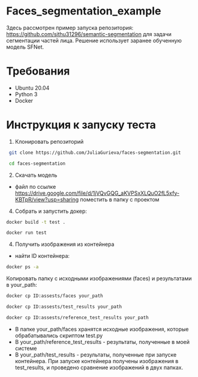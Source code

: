 # Faces_segmentation_example
Здесь рассмотрен пример запуска репозитория: https://github.com/sithu31296/semantic-segmentation для задачи сегментации частей лица.
Решение использует заранее обученную модель SFNet.
# Требования
* Ubuntu 20.04
* Python 3
* Docker
# Инструкция к запуску теста
1) Клонировать репозиторий
```bash
 git clone https://github.com/JuliaGurieva/faces-segmentation.git
```
```bash
 cd faces-segmentation
```
2) Скачать модель
* файл по ссылке https://drive.google.com/file/d/1jVQvGQG_aKVPSxXLQuO2fL5xfy-KBTpR/view?usp=sharing поместить в папку c проектом
4) Собрать и запустить докер:
```bash
docker build -t test .
```
```bash
docker run test
```
4) Получить изображения из контейнера
* найти ID контейнера:
```bash
docker ps -a
```
Копировать папку с исходными изображениями (faces) и результатами в your_path:
```bash
docker cp ID:assests/faces your_path
```
```bash
docker cp ID:assests/test_results your_path
```
```bash
docker cp ID:assests/reference_test_results your_path
```
* В папке your_path/faces хранятся исходные изображения, которые обрабатывались скриптом test.py
* В your_path/reference_test_results - результаты, полученные в моей системе
* В your_path/test_results - результаты, полученные при запуске контейнера.
При запуске контейнера получены изображения в test_results, и проведено сравнение изображений в двух папках.
